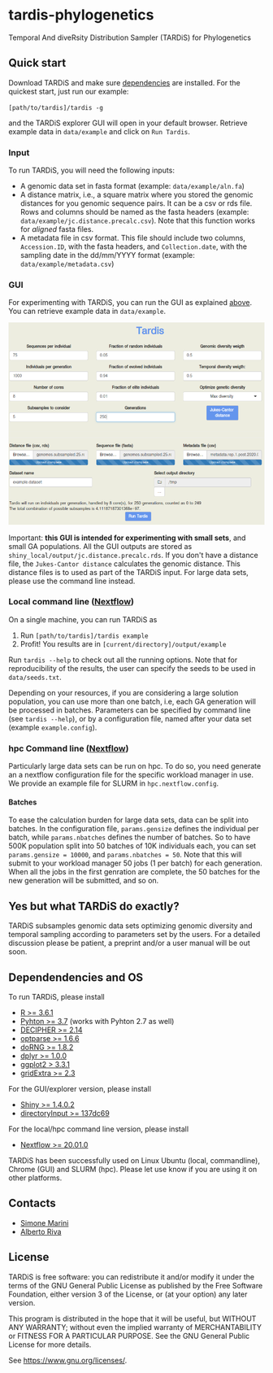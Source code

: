 # tardis-phylogenetics
Temporal And diveRsity Distribution Sampler (TARDiS) for Phylogenetics

## Quick start
Download TARDiS and make sure [dependencies](#Dependendencies-and-OS) are installed. For the quickest start, just run our example:

`[path/to/tardis]/tardis -g`

and the TARDiS explorer GUI will open in your default browser. Retrieve example data in `data/example` and click on `Run Tardis`.

### Input
To run TARDiS, you will need the following inputs:

* A genomic data set in fasta format (example: `data/example/aln.fa`)
* A distance matrix, i.e., a square matrix where you stored the genomic distances for you genomic sequence pairs. It can be a csv or rds file. Rows and columns should be named as the fasta headers (example: `data/example/jc.distance.precalc.csv`). Note that this function works for *aligned* fasta files.
* A metadata file in csv format. This file should include two columns, `Accession.ID`, with the fasta headers, and `Collection.date`, with the sampling date in the dd/mm/YYYY format (example: `data/example/metadata.csv`)

### GUI
For experimenting with TARDiS, you can run the GUI as explained [above](#Quick-start). You can retrieve example data in `data/example`.

![GUI](/shiny_local/gui.png)

Important: **this GUI is intended for experimenting with small sets**, and small GA populations. All the GUI outputs are stored as `shiny_local/output/jc.distance.precalc.rds`. If you don't have a distance file, the `Jukes-Cantor distance` calculates the genomic distance. This distance files is to used as part of the TARDiS input. For large data sets, please use the command line instead. 

### Local command line ([Nextflow](https://www.nextflow.io/))
On a single machine, you can run TARDiS as

1. Run `[path/to/tardis]/tardis example`
2. Profit! You results are in `[current/directory]/output/example`

Run `tardis --help` to check out all the running options. Note that for reproducibility of the results, the user can specify the seeds to be used in `data/seeds.txt`.

Depending on your resources, if you are considering a large solution population, you can use more than one batch, i.e, each GA generation will be processed in batches. Parameters can be specified by command line (see `tardis --help`), or by a configuration file, named after your data set (example `example.config`).

### hpc Command line ([Nextflow](https://www.nextflow.io/))
Particularly large data sets can be run on hpc. To do so, you need generate an a nextflow configuration file for the specific workload manager in use. We provide an example file for SLURM in `hpc.nextflow.config`.

#### Batches
To ease the calculation burden for large data sets, data can be split into batches. In the configuration file, `params.gensize` defines the individual per batch, while `params.nbatches`
defines the number of batches. So to have 500K population split into 50 batches of 10K individuals each, you can set `params.gensize = 10000`, and `params.nbatches = 50`. Note that this will submit to your workload manager
50 jobs (1 per batch) for each generation. When all the jobs in the first genration are  complete, the 50 batches for the new generation will be submitted, and so on.

## Yes but what TARDiS do exactly?
TARDiS subsamples genomic data sets optimizing genomic diversity and temporal sampling according to parameters set by the users.
For a detailed discussion please be patient, a preprint and/or a user manual will be out soon.

## Dependendencies and OS
To run TARDiS, please install
* [R >= 3.6.1](https://www.r-project.org/)
* [Pyhton >= 3.7](https://www.python.org/) (works with Pyhton 2.7 as well)
* [DECIPHER >= 2.14](https://bioconductor.org/packages/release/bioc/html/DECIPHER.html)
* [optparse >= 1.6.6](https://cran.r-project.org/web/packages/optparse/index.html)
* [doRNG >= 1.8.2](https://cran.r-project.org/web/packages/doRNG/index.html)
* [dplyr >= 1.0.0](https://cran.r-project.org/web/packages/dplyr/index.html)
* [ggplot2 > 3.3.1](https://cran.r-project.org/web/packages/ggplot2/index.html)
* [gridExtra >= 2.3](https://cran.r-project.org/web/packages/gridExtra/index.html)

For the GUI/explorer version, please install
* [Shiny >= 1.4.0.2](https://www.r-project.org/nosvn/pandoc/shiny.html)
* [directoryInput >= 137dc69](https://github.com/wleepang/shiny-directory-input)

For the local/hpc command line version, please install
* [Nextflow >= 20.01.0](https://www.nextflow.io/docs/latest/getstarted.html)

TARDiS has been successfully used on Linux Ubuntu (local, commandline), Chrome (GUI) and SLURM (hpc). Please let use know if you are using it on other platforms.

## Contacts
* [Simone Marini](https://github.com/smarini)
* [Alberto Riva](https://github.com/albertoriva)

## License
TARDiS is free software: you can redistribute it and/or modify
it under the terms of the GNU General Public License as published by
the Free Software Foundation, either version 3 of the License, or
(at your option) any later version.

This program is distributed in the hope that it will be useful,
but WITHOUT ANY WARRANTY; without even the implied warranty of
MERCHANTABILITY or FITNESS FOR A PARTICULAR PURPOSE.  See the
GNU General Public License for more details.

See <https://www.gnu.org/licenses/>.
